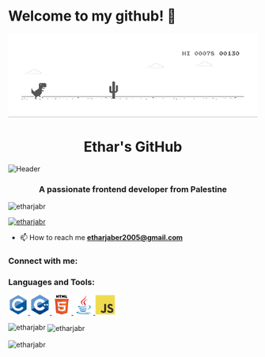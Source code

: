 # Welcome to my github! 👋

![Dino](https://raw.githubusercontent.com/sanket9006/sanket9006/master/dino.gif)



<div align="center">
	<h1>Ethar's GitHub</h1>
</div>


<img src="https://camo.githubusercontent.com/60f2ac3944a071d961a54d7e415a19b50ced96f50b9a1743169dbd86624eb26a/68747470733a2f2f63617073756c652d72656e6465722e76657263656c2e6170702f6170693f747970653d776176696e6726636f6c6f723d643763616233266865696768743d3232322673656374696f6e3d68656164657226746578743d48692c25323049276d253230446f6127612532304f73616d612532304b68616c61662125323025463025394625393125384226666f6e7453697a653d343526636f6c6f72413d38454346364526636f6c6f72423d3631424434462677696474683d3130303026666f6e74436f6c6f723d666666666666" alt="Header" data-canonical-src="https://capsule-render.vercel.app/api?type=waving&amp;color=d7cab3&amp;height=222&amp;section=header&amp;text=Hi,%20I'm%20Doa'a%20Osama%20Khalaf!%20%F0%9F%91%8B&amp;fontSize=45&amp;colorA=8ECF6E&amp;colorB=61BD4F&amp;width=1000&amp;fontColor=ffffff" style="max-width: 100%;">






<h3 align="center">A passionate frontend developer from Palestine</h3>

<p align="left"> <img src="https://komarev.com/ghpvc/?username=etharjabr&label=Profile%20views&color=0e75b6&style=flat" alt="etharjabr" /> </p>

<p align="left"> <a href="https://github.com/ryo-ma/github-profile-trophy"><img src="https://github-profile-trophy.vercel.app/?username=etharjabr" alt="etharjabr" /></a> </p>

- 📫 How to reach me **etharjaber2005@gmail.com**

<h3 align="left">Connect with me:</h3>
<p align="left">
</p>

<h3 align="left">Languages and Tools:</h3>
<p align="left"> <a href="https://www.cprogramming.com/" target="_blank" rel="noreferrer"> <img src="https://raw.githubusercontent.com/devicons/devicon/master/icons/c/c-original.svg" alt="c" width="40" height="40"/> </a> <a href="https://www.w3schools.com/cpp/" target="_blank" rel="noreferrer"> <img src="https://raw.githubusercontent.com/devicons/devicon/master/icons/cplusplus/cplusplus-original.svg" alt="cplusplus" width="40" height="40"/> </a> <a href="https://www.w3.org/html/" target="_blank" rel="noreferrer"> <img src="https://raw.githubusercontent.com/devicons/devicon/master/icons/html5/html5-original-wordmark.svg" alt="html5" width="40" height="40"/> </a> <a href="https://www.java.com" target="_blank" rel="noreferrer"> <img src="https://raw.githubusercontent.com/devicons/devicon/master/icons/java/java-original.svg" alt="java" width="40" height="40"/> </a> <a href="https://developer.mozilla.org/en-US/docs/Web/JavaScript" target="_blank" rel="noreferrer"> <img src="https://raw.githubusercontent.com/devicons/devicon/master/icons/javascript/javascript-original.svg" alt="javascript" width="40" height="40"/> </a> </p>

<p><img align="left" src="https://github-readme-stats.vercel.app/api/top-langs?username=etharjabr&show_icons=true&locale=en&layout=compact" alt="etharjabr" /></p>

<p>&nbsp;<img align="center" src="https://github-readme-stats.vercel.app/api?username=etharjabr&show_icons=true&locale=en" alt="etharjabr" /></p>

<p><img align="center" src="https://github-readme-streak-stats.herokuapp.com/?user=etharjabr&" alt="etharjabr" /></p>
